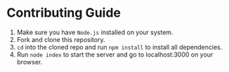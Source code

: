 # Contributing Guide

1. Make sure you have `Node.js` installed on your system.
2. Fork and clone this repository.
3. `cd` into the cloned repo and run `npm install` to install all dependencies.
4. Run `node index` to start the server and go to localhost:3000 on your browser.